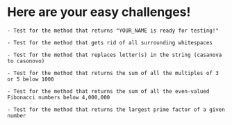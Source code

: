 # Here are your easy challenges!

    - Test for the method that returns "YOUR_NAME is ready for testing!"

    - Test for the method that gets rid of all surrounding whitespaces

    - Test for the method that replaces letter(s) in the string (casanova to casonovo)
    
    - Test for the method that returns the sum of all the multiples of 3 or 5 below 1000

    - Test for the method that returns the sum of all the even-valued Fibonacci numbers below 4,000,000

    - Test for the method that returns the largest prime factor of a given number